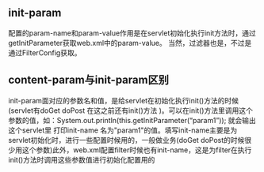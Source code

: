 ## init-param
<init-param>配置的param-name和param-value作用是在servlet初始化执行init方法时，通过getInitParameter获取web.xml中的param-value。
当然，过滤器也是，不过是通过FilterConfig获取。

## content-param与init-param区别
init-param面对应的参数名和值，是给servlet在初始化执行init()方法的时候(servlet有doGet doPost 在这之前还有init()方法 )。可以在init()方法里调用这个参数的值，如：System.out.println(this.getInitParameter(“param1”)); 就会输出这个servlet里 打印init-name 名为"param1"的值。填写init-name主要是为servlet初始化时，进行一些配置时候用的，一般做业务(doGet doPost的时候很少用这个参数)此外，web.xml配置filter时候也有init-name，这是为filter在执行init()方法时调用这些参数值进行初始化配置用的